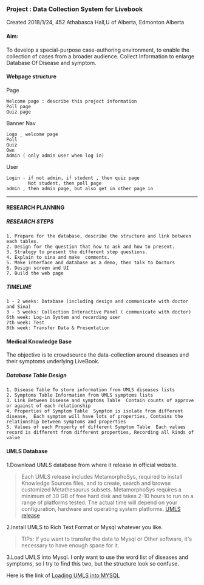 ### Project : Data Collection System for Livebook

Created  2018/1/24, 452 Athabasca Hall,U of Alberta, Edmonton Alberta

#### Aim:
To develop a special-purpose case-authoring environment, to enable the collection of cases from a broader audience. Collect Information to enlarge Database Of Disease and symptom.


#### Webpage structure
Page

    Welcome page : describe this project information
    Poll page
    Quiz page

Banner Nav

    Logo _ welcome page
    Poll
    Quiz
    Own
    Admin ( only admin user when log in)
  
User

    Login - if not admin, if student , then quiz page
			Not student, then poll page
	admin , then admin page, but also get in other page in 



* * *

#### RESEARCH PLANNING
##### RESEARCH STEPS
    1. Prepare for the database, describe the structure and link between each tables.
    2. Design for the question that how to ask and how to present.
    3. Strategy to present the different step questions.
    4. Explain to sina and make  comments.
    5. Make interface and database as a demo, then talk to Doctors
    6. Design screen and UI 
    7. Build the web page
##### TIMELINE
    1 - 2 weeks: Database (including design and communicate with doctor and Sina)
    3 - 5 weeks: Collection Interactive Panel ( communicate with doctor)
    6th week: Log-in System and recording user
    7th week: Test
    8th week: Transfer Data & Presentation

#### Medical Knowledge Base
The objective is to crowdsource the data-collection around diseases and their symptoms underlying LiveBook.


##### Database Table Design
    1. Disease Table To store information from UMLS diseases lists
    2. Symptoms Table Information from UMLS symptoms lists 
    3. Link Between Disease and symptoms Table  Contain counts of approve or against of each relationship
    4. Properties of Symptom Table  Symptom is isolate from different disease,  Each symptom will have lots of properties, Contains the relationship between symptoms and properties
    5. Values of each Property of different Symptom Table  Each values record is different from different properties, Recording all kinds of value



#### UMLS Database

  1.Download UMLS database from where it release in official website. 
  > Each UMLS release includes MetamorphoSys, required to install Knowledge Sources files, and to create, search and browse customized Metathesaurus subsets. MetamorphoSys requires a minimum of 30 GB of free hard disk and takes 2-10 hours to run on a range of platforms tested. The actual time will depend on your configuration, hardware and operating system platforms.
  [UMLS release](https://www.nlm.nih.gov/research/umls/licensedcontent/umlsknowledgesources.html)
  
  2.Install UMLS to Rich Text Format or Mysql whatever you like.
  > TIPs: If you want to transfer the data to Mysql or Other software, it's necessary to have enough space for it.
  
  3.Load UMLS into Mysql. I only want to use the word list of diseases and symptoms, so I try to find this two, but the structure look so confuse.
    
   Here is the link of [Loading UMLS into MYSQL](http://groups.csail.mit.edu/medg/projects/text/Load_UMLS_mysql.html)
   
   
